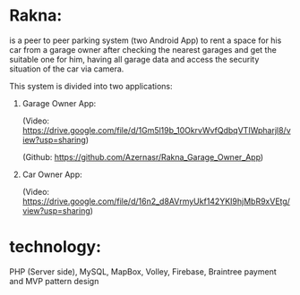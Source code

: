 # Rakna:
is a peer to peer parking system (two Android App) to rent a space
for his car from a garage owner after checking the nearest garages
and get the suitable one for him, having all garage data and access
the security situation of the car via camera.

This system is divided into two applications:

  1. Garage Owner App:
  
        (Video: https://drive.google.com/file/d/1Gm5l19b_10OkrvWvfQdbqVTIWpharjl8/view?usp=sharing) 
        
        (Github: https://github.com/Azernasr/Rakna_Garage_Owner_App)
      
  2. Car Owner App: 
  
        (Video: https://drive.google.com/file/d/16n2_d8AVrmyUkf142YKI9hjMbR9xVEtg/view?usp=sharing)

# technology:
  PHP (Server side), MySQL, MapBox, Volley, Firebase, Braintree payment and MVP pattern design
